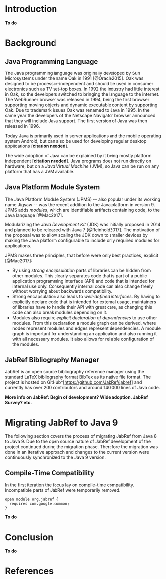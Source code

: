 # Introduction

**To do**

# Background

## Java Programming Language

The Java programming language was originally developed by Sun Microsystems under the name Oak in 1991 [@Oracle2015].
Oak was designed to be processor-independent and should be used in consumer electronics such as TV set-top boxes. 
In 1992 the industry had little interest in Oak, so the developers switched to bringing the language to the internet. 
The WebRunner browser was released in 1994, being the first browser supporting moving objects and dynamic executable content by supporting Oak.
Due to trademark issues Oak was renamed to Java in 1995.
In the same year the developers of the Netscape Navigator browser announced that they will include Java support. 
The first version of Java was then released in 1996.

Today Java is primarily used in server applications and the mobile operating system Android, but can also be used for developing regular desktop applications [**citation needed**].

The wide adoption of Java can be explained by it being mostly platform independent [**citation needed**]. Java programs does not run directly on hardware, but on a *Java Virtual Machine* (JVM), so Java can be run on any platform that has a JVM available.

## Java Platform Module System

The Java Platform Module System (JPMS) -- also popular under its working name Jigsaw -- was the recent addition to the Java platform in version 9.
JPMS adds *modules*, which are identifiable artifacts containing code, to the Java language [@Mac2017].

Modularizing the *Java Development Kit* (JDK) was initially proposed in 2014 and planned to be released with Java 7 [@Reinhold2017].
The motivation of the proposal was to allow scaling the JDK down to smaller devices by making the Java platform configurable to include only required modules for applications.

JPMS makes three principles, that before were only best practices, explicit [@Mac2017]:

* By using *strong encapsulation* parts of libraries can be hidden from other modules.
  This clearly separates code that is part of a public application programming interface (API) and code that is intended for internal use only.
  Consequently internal code can also change freely without worrying about backwards compatibility.
* Strong encapsulation also leads to *well-defined interfaces*.
  By having to explicitly declare code that is intended for external usage, maintainers of libraries have to handle their API with great care, as changing this code can also break modules depending on it.
* Modules also require *explicit declaration of dependencies* to use other modules.
  From this declaration a module graph can be derived, where nodes represent modules and edges represent dependencies.
  A module graph is important for understanding an application and also running it with all necessary modules.
  It also allows for reliable configuration of the modules.

## JabRef Bibliography Manager

JabRef is an open source bibliography reference manager using the standard LaTeX bibliography format BibTex as its native file format.
The project is hosted on GitHub^[https://github.com/JabRef/jabref] and currently has over 200 contributors and around 140,000 lines of Java code.

**More info on JabRef: Begin of development? Wide adoption. JabRef Survey? etc.**

# Migrating JabRef to Java 9

The following section covers the process of migrating JabRef from Java 8 to Java 9. 
Due to the open source nature of JabRef development of the project continued during the migration phase.
Therefore the migration was done in an iterative approach and changes to the current version were continuously synchronized to the Java 9 version.

## Compile-Time Compatibility

In the first iteration the focus lay on compile-time compatibility.
Incompatible parts of JabRef were temporarily removed.

```{#test .java caption="asdf fdsa" captionpos="b"}
open module org.jabref {
  requires com.google.common;
}
```

**To do**

# Conclusion

**To do**

# References